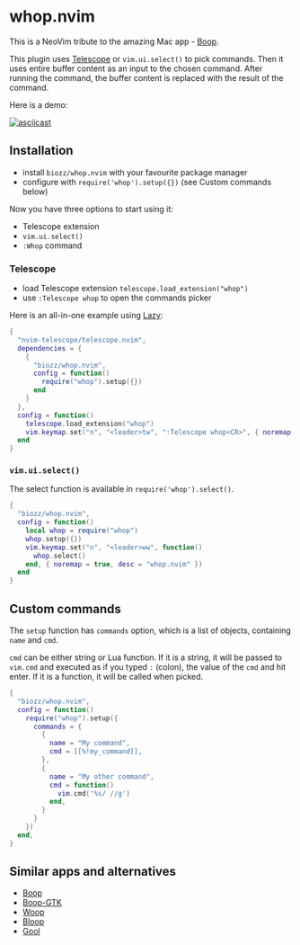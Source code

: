 # whop.nvim

This is a NeoVim tribute to the amazing Mac app - [Boop](https://boop.okat.best/).

This plugin uses [Telescope](https://github.com/nvim-telescope/telescope.nvim) or `vim.ui.select()` to pick commands.
Then it uses entire buffer content as an input to the chosen command.
After running the command, the buffer content is replaced with the result of the command.

Here is a demo:

[![asciicast](https://asciinema.org/a/wsJSeLEqNaHT8f3V6JH4NQRFr.svg)](https://asciinema.org/a/wsJSeLEqNaHT8f3V6JH4NQRFr)

## Installation

- install `biozz/whop.nvim` with your favourite package manager
- configure with `require('whop').setup({})` (see Custom commands below)

Now you have three options to start using it:

- Telescope extension
- `vim.ui.select()`
- `:Whop` command

### Telescope

- load Telescope extension `telescope.load_extension("whop")`
- use `:Telescope whop` to open the commands picker

Here is an all-in-one example using [Lazy](https://github.com/folke/lazy.nvim):

```lua
{
  "nvim-telescope/telescope.nvim",
  dependencies = {
    { 
      "biozz/whop.nvim",
      config = function()
        require("whop").setup({})
      end
    }
  },
  config = function()
    telescope.load_extension("whop")
    vim.keymap.set("n", "<leader>tw", ":Telescope whop<CR>", { noremap = true, desc = "whop.nvim (telescope)" })
  end
}
```

### `vim.ui.select()`

The select function is available in `require('whop').select()`.

```lua
{
  "biozz/whop.nvim",
  config = function()
    local whop = require("whop")
    whop.setup({})
    vim.keymap.set("n", "<leader>ww", function()
      whop.select()
    end, { noremap = true, desc = "whop.nvim" })
  end
}
```

## Custom commands

The `setup` function has `commands` option, which is a list of objects, containing `name` and `cmd`.

`cmd` can be either string or Lua function.
If it is a string, it will be passed to `vim.cmd` and executed as if you typed `:` (colon), the value of the `cmd` and hit enter.
If it is a function, it will be called when picked.


```lua
{
  "biozz/whop.nvim",
  config = function()
    require("whop").setup({
      commands = {
        {
          name = "My command",
          cmd = [[%!my_command]],
        },
        {
          name = "My other command",
          cmd = function()
            vim.cmd('%s/ //g')
          end,
        }
      }
    })
  end,
}
```

## Similar apps and alternatives

- [Boop](https://github.com/IvanMathy/Boop)
- [Boop-GTK](https://github.com/zoeyfyi/Boop-GTK)
- [Woop](https://github.com/felixse/Woop)
- [Bloop](https://github.com/Blakeinstein/Bloop)
- [Gool](https://github.com/cloudingcity/gool)

